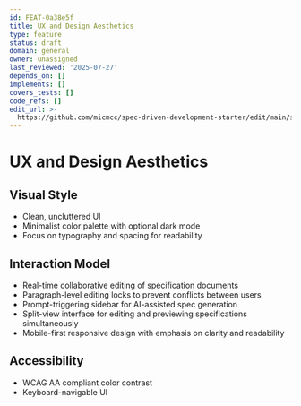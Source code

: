 ```yaml
---
id: FEAT-0a38e5f
title: UX and Design Aesthetics
type: feature
status: draft
domain: general
owner: unassigned
last_reviewed: '2025-07-27'
depends_on: []
implements: []
covers_tests: []
code_refs: []
edit_url: >-
  https://github.com/micmcc/spec-driven-development-starter/edit/main/specs/product-overview/ux.md
---
```

# UX and Design Aesthetics

## Visual Style
- Clean, uncluttered UI
- Minimalist color palette with optional dark mode
- Focus on typography and spacing for readability

## Interaction Model
- Real-time collaborative editing of specification documents
- Paragraph-level editing locks to prevent conflicts between users
- Prompt-triggering sidebar for AI-assisted spec generation
- Split-view interface for editing and previewing specifications simultaneously
- Mobile-first responsive design with emphasis on clarity and readability

## Accessibility
- WCAG AA compliant color contrast
- Keyboard-navigable UI
